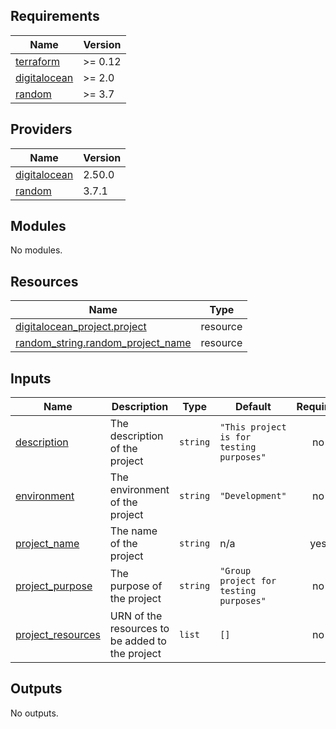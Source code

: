 <!-- BEGIN_TF_DOCS -->
## Requirements

| Name | Version |
|------|---------|
| <a name="requirement_terraform"></a> [terraform](#requirement\_terraform) | >= 0.12 |
| <a name="requirement_digitalocean"></a> [digitalocean](#requirement\_digitalocean) | >= 2.0 |
| <a name="requirement_random"></a> [random](#requirement\_random) | >= 3.7 |

## Providers

| Name | Version |
|------|---------|
| <a name="provider_digitalocean"></a> [digitalocean](#provider\_digitalocean) | 2.50.0 |
| <a name="provider_random"></a> [random](#provider\_random) | 3.7.1 |

## Modules

No modules.

## Resources

| Name | Type |
|------|------|
| [digitalocean_project.project](https://registry.terraform.io/providers/digitalocean/digitalocean/latest/docs/resources/project) | resource |
| [random_string.random_project_name](https://registry.terraform.io/providers/hashicorp/random/latest/docs/resources/string) | resource |

## Inputs

| Name | Description | Type | Default | Required |
|------|-------------|------|---------|:--------:|
| <a name="input_description"></a> [description](#input\_description) | The description of the project | `string` | `"This project is for testing purposes"` | no |
| <a name="input_environment"></a> [environment](#input\_environment) | The environment of the project | `string` | `"Development"` | no |
| <a name="input_project_name"></a> [project\_name](#input\_project\_name) | The name of the project | `string` | n/a | yes |
| <a name="input_project_purpose"></a> [project\_purpose](#input\_project\_purpose) | The purpose of the project | `string` | `"Group project for testing purposes"` | no |
| <a name="input_project_resources"></a> [project\_resources](#input\_project\_resources) | URN of the resources to be added to the project | `list` | `[]` | no |

## Outputs

No outputs.
<!-- END_TF_DOCS -->